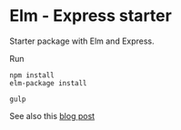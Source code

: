 # Elm - Express starter

Starter package with Elm and Express.

Run
```
npm install
elm-package install

gulp
```
See also this [blog post](https://digitalusers.wordpress.com/2015/10/29/making-the-eu-transparency-register-more-functional/)
